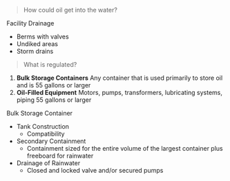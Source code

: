 >How could oil get into the water?

Facility Drainage
-	Berms with valves
-	Undiked areas
-	Storm drains

>What is regulated?

1.	**Bulk Storage Containers**
Any container that is used primarily to store oil and is 55 gallons or larger
2.	**Oil-Filled Equipment**
Motors, pumps, transformers, lubricating systems, piping 55 gallons or larger

Bulk Storage Container
-	Tank Construction
	-	Compatibility
-	Secondary Containment
	-	Containment sized for the entire volume of the largest container plus freeboard for rainwater
-	Drainage of Rainwater
	-	Closed and locked valve and/or secured pumps